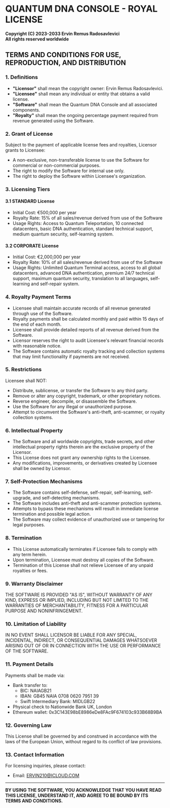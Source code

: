 # QUANTUM DNA CONSOLE - ROYAL LICENSE

**Copyright (C) 2023-2033 Ervin Remus Radosavlevici**  
**All rights reserved worldwide**

## TERMS AND CONDITIONS FOR USE, REPRODUCTION, AND DISTRIBUTION

### 1. Definitions

- **"Licensor"** shall mean the copyright owner: Ervin Remus Radosavlevici.
- **"Licensee"** shall mean any individual or entity that obtains a valid license.
- **"Software"** shall mean the Quantum DNA Console and all associated components.
- **"Royalty"** shall mean the ongoing percentage payment required from revenue generated using the Software.

### 2. Grant of License

Subject to the payment of applicable license fees and royalties, Licensor grants to Licensee:

- A non-exclusive, non-transferable license to use the Software for commercial or non-commercial purposes.
- The right to modify the Software for internal use only.
- The right to deploy the Software within Licensee's organization.

### 3. Licensing Tiers

#### 3.1 STANDARD License
- Initial Cost: €500,000 per year
- Royalty Rate: 15% of all sales/revenue derived from use of the Software
- Usage Rights: Access to Quantum Teleportation, 10 connected datacenters, basic DNA authentication, standard technical support, medium quantum security, self-learning system.

#### 3.2 CORPORATE License
- Initial Cost: €2,000,000 per year
- Royalty Rate: 10% of all sales/revenue derived from use of the Software
- Usage Rights: Unlimited Quantum Terminal access, access to all global datacenters, advanced DNA authentication, premium 24/7 technical support, maximum quantum security, translation to all languages, self-learning and self-repair system.

### 4. Royalty Payment Terms

- Licensee shall maintain accurate records of all revenue generated through use of the Software.
- Royalty payments shall be calculated monthly and paid within 15 days of the end of each month.
- Licensee shall provide detailed reports of all revenue derived from the Software.
- Licensor reserves the right to audit Licensee's relevant financial records with reasonable notice.
- The Software contains automatic royalty tracking and collection systems that may limit functionality if payments are not received.

### 5. Restrictions

Licensee shall NOT:
- Distribute, sublicense, or transfer the Software to any third party.
- Remove or alter any copyright, trademark, or other proprietary notices.
- Reverse engineer, decompile, or disassemble the Software.
- Use the Software for any illegal or unauthorized purpose.
- Attempt to circumvent the Software's anti-theft, anti-scammer, or royalty collection systems.

### 6. Intellectual Property

- The Software and all worldwide copyrights, trade secrets, and other intellectual property rights therein are the exclusive property of the Licensor.
- This License does not grant any ownership rights to the Licensee.
- Any modifications, improvements, or derivatives created by Licensee shall be owned by Licensor.

### 7. Self-Protection Mechanisms

- The Software contains self-defense, self-repair, self-learning, self-upgrade, and self-detecting mechanisms.
- The Software includes anti-theft and anti-scammer protection systems.
- Attempts to bypass these mechanisms will result in immediate license termination and possible legal action.
- The Software may collect evidence of unauthorized use or tampering for legal purposes.

### 8. Termination

- This License automatically terminates if Licensee fails to comply with any term herein.
- Upon termination, Licensee must destroy all copies of the Software.
- Termination of this License shall not relieve Licensee of any unpaid royalties or fees.

### 9. Warranty Disclaimer

THE SOFTWARE IS PROVIDED "AS IS", WITHOUT WARRANTY OF ANY KIND, EXPRESS OR IMPLIED, INCLUDING BUT NOT LIMITED TO THE WARRANTIES OF MERCHANTABILITY, FITNESS FOR A PARTICULAR PURPOSE AND NONINFRINGEMENT.

### 10. Limitation of Liability

IN NO EVENT SHALL LICENSOR BE LIABLE FOR ANY SPECIAL, INCIDENTAL, INDIRECT, OR CONSEQUENTIAL DAMAGES WHATSOEVER ARISING OUT OF OR IN CONNECTION WITH THE USE OR PERFORMANCE OF THE SOFTWARE.

### 11. Payment Details

Payments shall be made via:
- Bank transfer to:
  - BIC: NAIAGB21
  - IBAN: GB45 NAIA 0708 0620 7951 39
  - Swift Intermediary Bank: MIDLGB22
- Physical check to Nationwide Bank UK, London
- Ethereum wallet: 0x3C143E98bE8986eDe8FAc9F674103c933B68B9BA

### 12. Governing Law

This License shall be governed by and construed in accordance with the laws of the European Union, without regard to its conflict of law provisions.

### 13. Contact Information

For licensing inquiries, please contact:
- Email: ERVIN210@ICLOUD.COM

---

**BY USING THE SOFTWARE, YOU ACKNOWLEDGE THAT YOU HAVE READ THIS LICENSE, UNDERSTAND IT, AND AGREE TO BE BOUND BY ITS TERMS AND CONDITIONS.**